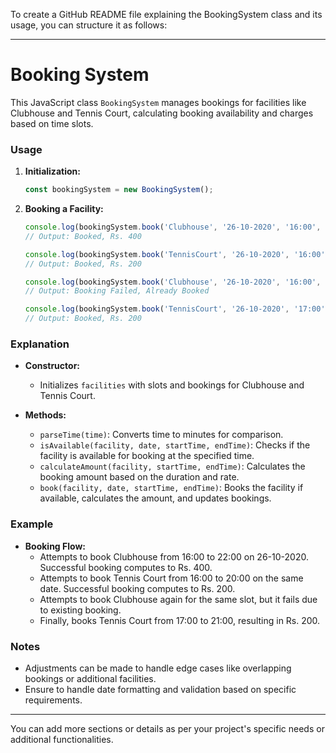 To create a GitHub README file explaining the BookingSystem class and its usage, you can structure it as follows:

---

# Booking System

This JavaScript class `BookingSystem` manages bookings for facilities like Clubhouse and Tennis Court, calculating booking availability and charges based on time slots.

### Usage

1. **Initialization:**
   ```javascript
   const bookingSystem = new BookingSystem();
   ```

2. **Booking a Facility:**
   ```javascript
   console.log(bookingSystem.book('Clubhouse', '26-10-2020', '16:00', '22:00'));
   // Output: Booked, Rs. 400

   console.log(bookingSystem.book('TennisCourt', '26-10-2020', '16:00', '20:00'));
   // Output: Booked, Rs. 200

   console.log(bookingSystem.book('Clubhouse', '26-10-2020', '16:00', '22:00'));
   // Output: Booking Failed, Already Booked

   console.log(bookingSystem.book('TennisCourt', '26-10-2020', '17:00', '21:00'));
   // Output: Booked, Rs. 200
   ```

### Explanation

- **Constructor:**
  - Initializes `facilities` with slots and bookings for Clubhouse and Tennis Court.

- **Methods:**
  - `parseTime(time)`: Converts time to minutes for comparison.
  - `isAvailable(facility, date, startTime, endTime)`: Checks if the facility is available for booking at the specified time.
  - `calculateAmount(facility, startTime, endTime)`: Calculates the booking amount based on the duration and rate.
  - `book(facility, date, startTime, endTime)`: Books the facility if available, calculates the amount, and updates bookings.

### Example

- **Booking Flow:**
  - Attempts to book Clubhouse from 16:00 to 22:00 on 26-10-2020. Successful booking computes to Rs. 400.
  - Attempts to book Tennis Court from 16:00 to 20:00 on the same date. Successful booking computes to Rs. 200.
  - Attempts to book Clubhouse again for the same slot, but it fails due to existing booking.
  - Finally, books Tennis Court from 17:00 to 21:00, resulting in Rs. 200.

### Notes

- Adjustments can be made to handle edge cases like overlapping bookings or additional facilities.
- Ensure to handle date formatting and validation based on specific requirements.

---

You can add more sections or details as per your project's specific needs or additional functionalities.
